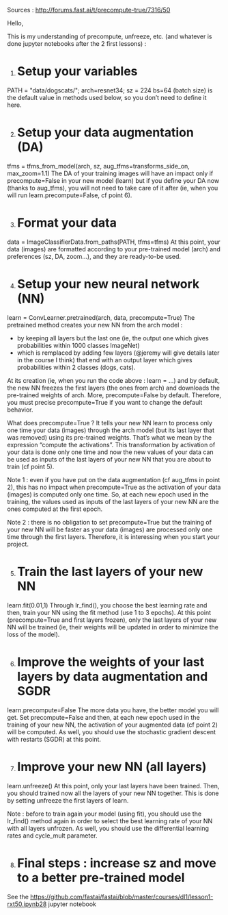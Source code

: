 Sources : http://forums.fast.ai/t/precompute-true/7316/50


Hello,

This is my understanding of precompute, unfreeze, etc. (and whatever is done jupyter notebooks after the 2 first lessons) :

1. # Setup your variables
PATH = "data/dogscats/"; arch=resnet34; sz = 224
bs=64 (batch size) is the default value in methods used below, so you don’t need to define it here.

2. # Setup your data augmentation (DA)
tfms = tfms_from_model(arch, sz, aug_tfms=transforms_side_on, max_zoom=1.1)
The DA of your training images will have an impact only if precompute=False in your new model (learn) but if you define your DA now (thanks to aug_tfms), you will not need to take care of it after (ie, when you will run learn.precompute=False, cf point 6).

3. # Format your data
data = ImageClassifierData.from_paths(PATH, tfms=tfms)
At this point, your data (images) are formatted according to your pre-trained model (arch) and preferences (sz, DA, zoom…), and they are ready-to-be used.

4. # Setup your new neural network (NN)
learn = ConvLearner.pretrained(arch, data, precompute=True)
The pretrained method creates your new NN from the arch model :

* by keeping all layers but the last one (ie, the output one which gives probabilities within 1000 classes ImageNet)
* which is remplaced by adding few layers (@jeremy will give details later in the course I think) that end with an output layer which gives probabilities within 2 classes (dogs, cats).

At its creation (ie, when you run the code above : learn = ...) and by default, the new NN freezes the first layers (the ones from arch) and downloads the pre-trained weights of arch.
More, precompute=False by default. Therefore, you must precise precompute=True if you want to change the default behavior.

What does precompute=True ? It tells your new NN learn to process only one time your data (images) through the arch model (but its last layer that was removed) using its pre-trained weights. That’s what we mean by the expression “compute the activations”. This transformation by activation of your data is done only one time and now the new values of your data can be used as inputs of the last layers of your new NN that you are about to train (cf point 5).

Note 1 : even if you have put on the data augmentation (cf aug_tfms in point 2), this has no impact when precompute=True as the activation of your data (images) is computed only one time. So, at each new epoch used in the training, the values used as inputs of the last layers of your new NN are the ones computed at the first epoch.

Note 2 : there is no obligation to set precompute=True but the training of your new NN will be faster as your data (images) are processed only one time through the first layers. Therefore, it is interessing when you start your project.

5. # Train the last layers of your new NN
learn.fit(0.01,1)
Through lr_find(), you choose the best learning rate and then, train your NN using the fit method (use 1 to 3 epochs). At this point (precompute=True and first layers frozen), only the last layers of your new NN will be trained (ie, their weights will be updated in order to minimize the loss of the model).

6. # Improve the weights of your last layers by data augmentation and SGDR
learn.precompute=False
The more data you have, the better model you will get. Set precompute=False and then, at each new epoch used in the training of your new NN, the activation of your augmented data (cf point 2) will be computed. As well, you should use the stochastic gradient descent with restarts (SGDR) at this point.

7. # Improve your new NN (all layers)
learn.unfreeze()
At this point, only your last layers have been trained. Then, you should trained now all the layers of your new NN together. This is done by setting unfreeze the first layers of learn.

Note : before to train again your model (using fit), you should use the lr_find() method again in order to select the best learning rate of your NN with all layers unfrozen. As well, you should use the differential learning rates and cycle_mult parameter.

8. # Final steps : increase sz and move to a better pre-trained model

See the https://github.com/fastai/fastai/blob/master/courses/dl1/lesson1-rxt50.ipynb28 jupyter notebook
